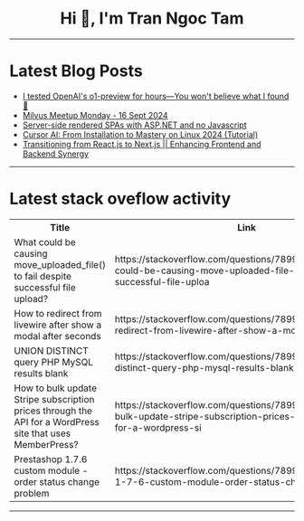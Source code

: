 <h1 align="center">Hi 👋, I'm Tran Ngoc Tam</h1>

---

# Latest Blog Posts 
<!-- BLOG-POST-LIST:START -->
- [I tested OpenAI&#39;s o1-preview for hours—You won&#39;t believe what I found 🤯](https://dev.to/composiodev/i-tested-openais-o1-preview-for-hours-you-wont-believe-what-i-found-n6i)
- [Milvus Meetup Monday - 16 Sept 2024](https://dev.to/tspannhw/milvus-meetup-monday-16-sept-2024-3id6)
- [Server-side rendered SPAs with ASP.NET and no Javascript](https://dev.to/dgenezini/server-side-rendered-spas-with-aspnet-and-no-javascript-46d4)
- [Cursor AI: From Installation to Mastery on Linux 2024 &lpar;Tutorial&rpar;](https://dev.to/proflead/cursor-ai-from-installation-to-mastery-on-linux-2024-tutorial-1k79)
- [Transitioning from React.js to Next.js || Enhancing Frontend and Backend Synergy](https://dev.to/tobidelly/transitioning-from-reactjs-to-nextjs-enhancing-frontend-and-backend-synergy-4c2k)
<!-- BLOG-POST-LIST:END -->

---

# Latest stack oveflow activity
<table>
  <tr><th>Title</th><th>Link</th></tr>
  <!-- STACKOVERFLOW:START --><tr><td>What could be causing move_uploaded_file&lpar;&rpar; to fail despite successful file upload?</td><td>https://stackoverflow.com/questions/78990759/what-could-be-causing-move-uploaded-file-to-fail-despite-successful-file-uploa</td></tr><tr><td>How to redirect from livewire after show a modal after seconds</td><td>https://stackoverflow.com/questions/78990633/how-to-redirect-from-livewire-after-show-a-modal-after-seconds</td></tr><tr><td>UNION DISTINCT query PHP MySQL results blank</td><td>https://stackoverflow.com/questions/78990599/union-distinct-query-php-mysql-results-blank</td></tr><tr><td>How to bulk update Stripe subscription prices through the API for a WordPress site that uses MemberPress?</td><td>https://stackoverflow.com/questions/78990545/how-to-bulk-update-stripe-subscription-prices-through-the-api-for-a-wordpress-si</td></tr><tr><td>Prestashop 1.7.6 custom module - order status change problem</td><td>https://stackoverflow.com/questions/78990512/prestashop-1-7-6-custom-module-order-status-change-problem</td></tr><!-- STACKOVERFLOW:END -->
</table>

---


